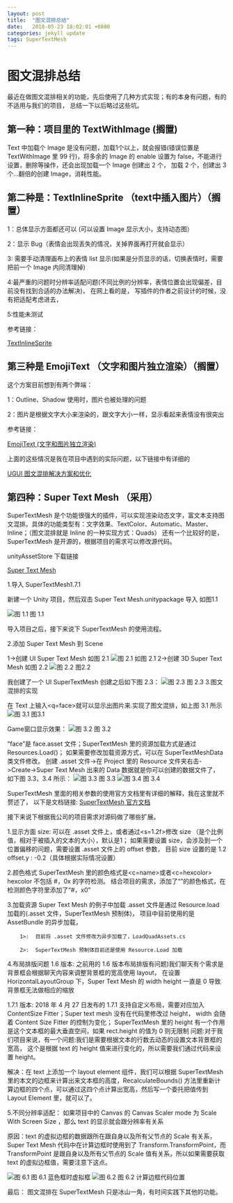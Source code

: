 ```yaml
---
layout: post
title:  "图文混排总结"
date:   2018-05-23 18:02:01 +0800
categories: jekyll update
tags: SuperTextMesh
---
```

# 图文混排总结

最近在做图文混排相关的功能，先后使用了几种方式实现；有的本身有问题，有的不适用与我们的项目， 总结一下以后略过这些坑。

## 第一种：项目里的 TextWithImage (搁置)

Text 中加载个 Image 是没有问题，加载1个以上，就会报错(错误位置是 TextWithImage 里 99 行)，将多余的 Image 的 enable 设置为 false，不能进行设置，删除等操作，还会出现加载一个 Image 创建出 2 个， 加载 2 个，创建出 3 个...翻倍的创建 Image，消耗性能。

## 第二种是：TextInlineSprite （text中插入图片）（搁置）

   1：总体显示方面都还可以 (可以设置 Image 显示大小，支持动态图）

   2：显示 Bug（表情会出现丢失的情况，关掉界面再打开就会显示）

   3: 需要手动清理画布上的表情 list 显示(如果是分页显示的话，切换表情时，需要把前一个 Image 内同清理掉)

   4:最严重的问题时分辨率适配问题(不同比例的分辨率，表情位置会出现偏差，目前没有找到合适的办法解决)，
   在网上看的是， 写插件的作者之前设计的时候，没有把适配考虑进去，

   5:性能未测试

参考链接：

[TextInlineSprite](https://blog.csdn.net/qq992817263/article/details/51000744)

## 第三种是 EmojiText （文字和图片独立渲染）（搁置）

  这个方案目前想到有两个弊端：

  1：Outline、Shadow 使用时，图片也被处理的问题

  2：图片是根据文字大小来渲染的，跟文字大小一样，显示看起来表情没有很突出

参考链接：

[EmojiText (文字和图片独立渲染)](https://blog.uwa4d.com/archives/Sparkle_UGUI.html)

 上面的这些情况是我在项目中遇到的实际问题，以下链接中有详细的

[UGUI 图文混排解决方案和优化](http://www.cnblogs.com/zsb517/p/6667050.html)

## 第四种：Super Text Mesh （采用）

SuperTextMesh 是个功能很强大的插件，可以实现渲染动态文字，富文本支持图文混排。具体的功能类型有：文字效果、TextColor、Automatic、Master、Inline；（图文混排就是 Inline 的一种实现方式：Quads）
还有一个比较好的是，SuperTextMesh 是开源的，根据项目的需求可以修改源代码。

unityAssetStore 下载链接

[Super Text Mesh](https://assetstore.unity.com/packages/tools/gui/super-text-mesh-57995)

1.导入 SuperTextMesh1.7.1

新建一个 Unity 项目，然后双击 Super Text Mesh.unitypackage 导入 如图1.1

![图 1.1](https://github.com/yuyaoxue/yuyaoxue.github.io/blob/master/assets/_v_images/_图11_1526006366_19009.png)
                 图 1.1

导入项目之后，接下来说下 SuperTextMesh 的使用流程。

2.添加 Super Text Mesh 到 Scene

1->创建 UI Super Text Mesh 如图 2.1
![图 2.1](https://github.com/yuyaoxue/yuyaoxue.github.io/blob/master/assets/_v_images/_图21_1526006495_27911.png)
        如图 2.1
2->创建 3D Super Text Mesh  如图 2.2
![图 2.2](https://github.com/yuyaoxue/yuyaoxue.github.io/blob/master/assets/_v_images/_图22_1526006523_32629.png)
                             图2.2

我创建了一个 UI SuperTextMesh 创建之后如下图 2.3：
![图 2.3](https://github.com/yuyaoxue/yuyaoxue.github.io/blob/master/assets/_v_images/_图23_1526006541_5787.png)
        图 2.3
3.图文混排的实现

  在 Text 上输入<q=face>就可以显示出图片来.实现了图文混排，如上图 3.1 所示
![图 3.1](https://github.com/yuyaoxue/yuyaoxue.github.io/blob/master/assets/_v_images/_图31_1526006562_27080.png)
                            图3.1

Game窗口显示效果：
![图 3.2](https://github.com/yuyaoxue/yuyaoxue.github.io/blob/master/assets/_v_images/_图32_1526006593_23188.png)
               图 3.2

“face”是 face.asset 文件；SuperTextMesh 里的资源加载方式是通过 Resources.Load()；
如果需要修改加载资源方式，可以在 SuperTextMeshData 类文件修改。
创建 .asset 文件->在 Project 里的 Resource 文件夹右击->Create->Super Text Mesh  出来的 Data 数据就是你可以创建的数据文件了，
如下图 3.3，3.4 所示：
![图 3.3](https://github.com/yuyaoxue/yuyaoxue.github.io/blob/master/assets/_v_images/_图33_1526006610_27818.png)
                                   图 3.3
![图 3.4](https://github.com/yuyaoxue/yuyaoxue.github.io/blob/master/assets/_v_images/_图34_1526006630_24233.png)
                                   图 3.4

SuperTextMesh 里面的相关参数的使用官方文档里有详细的解释，我在这里就不赘述了，
以下是文档链接:
[SuperTextMesh 官方文档](http://supertextmesh.com/docs/SuperTextMesh.html)

接下来说下根据我公司的项目需求对源码做了哪些扩展。

1.显示方面
    size:  可以在 .asset 文件上，或者通过<s=1.2f>修改 size （是个比例值，相对于被插入的文本的大小），默认是1；
         如果需要设置 size，会涉及到一个位置偏移的问题，需要设置 .asset 文件上的 offset 参数，
        目前 size 设置的是 1.2 offset.y : -0.2（具体根据实际情况设置）

2.颜色格式
        SuperTextMesh 里的颜色格式是<c=name></c>或者<c=hexcolor></c> hexcolor 不包括 #，0x 的字符检测。
     结合项目的需求，添加了“<color></color>”的颜色格式，在检测颜色字符里添加了“#，x0”

3.加载资源
         Super Text Mesh 的例子中加载 .asset 文件是通过 Resource.load 加载的(.asset 文件，SuperTextMesh 预制体)，
项目中目前使用的是 AssetBundle 的异步加载，

        1>:  目前将 .asset 文件修改为异步加载了，LoadQuadAssets.cs

        2>:  SuperTextMesh 预制体目前还是使用 Resource.Load 加载

4.布局排版问题
1.6 版本: 之前用的 1.6 版本布局排版有问题)我们聊天有个需求是背景框会根据聊天内容来调整背景框的宽高使用 layout，
在设置 HorizontalLayoutGroup 下，Super Text Mesh 的 width height 一直是 0 导致背景框无法做相应的缩放

1.7.1 版本: 2018 年 4 月 27 日发布的 1.7.1 支持自定义布局，需要对应加入 ContentSize Fitter；Super text mesh 没有在代码里修改过 height，
width 会随着 Content Size Fitter 的控制为变化； SuperTextMesh 里的 height 有一个作用是这个文本框的最大垂直空间，如果 rect.height 的值为 0 则无限制
           问题:对于我们项目来说，有一个问题:我们是需要根据文本的行数去动态的设置文本背景框的宽高， 这个是根据 text 的 height 值来进行变化的，所以需要我们通过代码来设置 height。

解决：在 text 上添加一个 layout element 组件，我们可以根据 SuperTextMesh 里的本文的边框来计算出来文本框的高度，RecalculateBounds() 方法里重新计算边框的四个点，可以通过这四个点计算出宽高，然后写一个委托把值传到 Layout Element 里，就可以了。

5.不同分辨率适配：
     如果项目中的 Canvas 的 Canvas Scaler mode 为 Scale With Screen Size ，那么 text 的显示就会跟分辨率有关系

原因：text 的虚拟边框的数据跟所在跟自身以及所有父节点的 Scale 有关系， Super Text Mesh 代码中在计算边框时使用到了 Transform.TransformPoint，而 TransformPoint 是跟自身以及所有父节点的 Scale 值有关系，所以如果需要获取 text 的虚拟边框值，需要注意下这点。

![图 6.1](https://github.com/yuyaoxue/yuyaoxue.github.io/blob/master/assets/_v_images/_图61_1526006647_20181.png)
                     图 6.1   蓝色框时虚拟框
![图 6.2](https://github.com/yuyaoxue/yuyaoxue.github.io/blob/master/assets/_v_images/_图62_1526006662_12044.png)
                    图 6.2   计算边框代码位置

最后： 图文混排在 SuperTextMesh 只是冰山一角，有时间实践下其他的功能。

